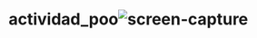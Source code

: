 # actividad_poo![screen-capture](https://user-images.githubusercontent.com/83045208/129139427-70482e41-e940-4211-9cdc-38d454a30979.gif)

